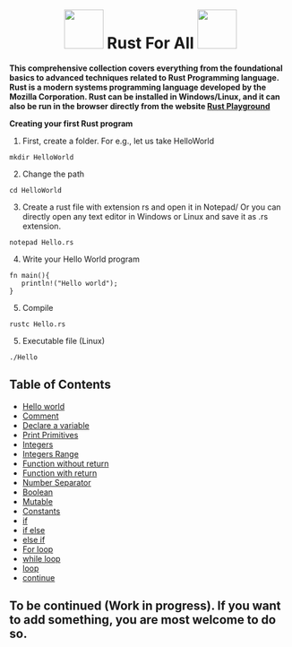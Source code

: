  <h1 align="center"> <img src="https://github.com/santoshpanda1995/Image-Processing-using-Matlab/blob/main/Images/giphy.gif" width="70px"> Rust For All <img src="https://github.com/santoshpanda1995/Image-Processing-using-Matlab/blob/main/Images/giphy.gif" width="70px"> </h1>

**This comprehensive collection covers everything from the foundational basics to advanced techniques related to Rust Programming language. Rust is a modern systems programming language developed by the Mozilla Corporation. Rust can be installed in Windows/Linux, and it can also be run in the browser directly from the website [Rust Playground](https://play.rust-lang.org/)**

**Creating your first Rust program**
1) First, create a folder. For e.g., let us take HelloWorld
```
mkdir HelloWorld
```
2) Change the path
```
cd HelloWorld
```
3) Create a rust file with extension rs and open it in Notepad/ Or you can directly open any text editor in Windows or Linux and save it as .rs extension.
```
notepad Hello.rs
```
4) Write your Hello World program
```
fn main(){
   println!("Hello world");
}
```
5) Compile
```
rustc Hello.rs
```
5) Executable file (Linux) 
```
./Hello
```





## Table of Contents
- [Hello world](https://github.com/santoshpanda1995/Rust-for-all/blob/main/Hello.rs) 
- [Comment](https://github.com/santoshpanda1995/Rust-for-all/blob/main/program/comment.rs)
- [Declare a variable](https://github.com/santoshpanda1995/Rust-for-all/blob/main/program/variable.rs)
- [Print Primitives](https://github.com/santoshpanda1995/Rust-for-all/blob/main/program/print_primitives.rs)
- [Integers](https://github.com/santoshpanda1995/Rust-for-all/blob/main/program/integers.rs)
- [Integers Range](https://github.com/santoshpanda1995/Rust-for-all/blob/main/program/integerrange.rs)
- [Function without return](https://github.com/santoshpanda1995/Rust-for-all/blob/main/program/function_without_return.rs)
- [Function with return](https://github.com/santoshpanda1995/Rust-for-all/blob/main/program/function_with_return.rs)
- [Number Separator](https://github.com/santoshpanda1995/Rust-for-all/blob/main/program/number_separator.rs)
- [Boolean](https://github.com/santoshpanda1995/Rust-for-all/blob/main/program/boolean.rs)
- [Mutable](https://github.com/santoshpanda1995/Rust-for-all/blob/main/program/mutable.rs)
- [Constants](https://github.com/santoshpanda1995/Rust-for-all/blob/main/program/constants.rs)
- [if](https://github.com/santoshpanda1995/Rust-for-all/blob/main/program/if.rs)
- [if else](https://github.com/santoshpanda1995/Rust-for-all/blob/main/program/if_else.rs)
- [else if](https://github.com/santoshpanda1995/Rust-for-all/blob/main/program/elseif.rs)
- [For loop](https://github.com/santoshpanda1995/Rust-for-all/blob/main/program/forloop.rs)
- [while loop](https://github.com/santoshpanda1995/Rust-for-all/blob/main/program/whileloop.rs)
- [loop](https://github.com/santoshpanda1995/Rust-for-all/blob/main/program/loop.rs)
- [continue](https://github.com/santoshpanda1995/Rust-for-all/blob/main/program/continue.rs)
## To be continued (Work in progress). If you want to add something, you are most welcome to do so.
